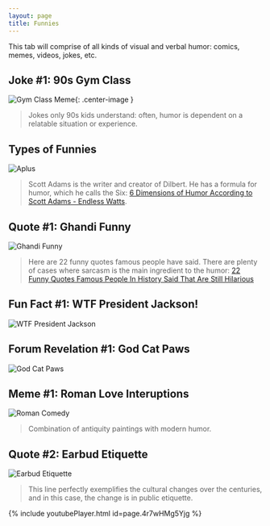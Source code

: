 ```yaml
---
layout: page
title: Funnies
---
```


<p class="message">
  This tab will comprise of all kinds of visual and verbal humor: comics, memes, videos, jokes, etc.
</p>

## Joke #1: 90s Gym Class
![Gym Class Meme](https://actamu.github.io/laughing-aggies/public/images/gym_class.png){: .center-image }
> Jokes only 90s kids understand: often, humor is dependent on a relatable situation or experience.

## Types of Funnies
![Aplus](https://actamu.github.io/laughing-aggies/public/images/Aplus.png)
> Scott Adams is the writer and creator of Dilbert.  He has a formula for humor, which he calls the Six: [6 Dimensions of Humor According to Scott Adams - Endless Watts](http://endlesswatts.com/6-dimensions-of-humor-according-to-scott-adams/).

## Quote #1: Ghandi Funny
![Ghandi Funny](https://actamu.github.io/laughing-aggies/public/images/ghandi_funny.jpeg)
> Here are 22 funny quotes famous people have said. There are plenty of cases where sarcasm is the main ingredient to the humor: [22 Funny Quotes Famous People In History Said That Are Still Hilarious](http://theawesomedaily.com/funny-quotes-from-famous-people-in-history/)

## Fun Fact #1: WTF President Jackson!
![WTF President Jackson](https://actamu.github.io/laughing-aggies/public/images/wtf_presjackson.jpg)

## Forum Revelation #1: God Cat Paws
![God Cat Paws](https://actamu.github.io/laughing-aggies/public/images/cat_paws.jpg)

## Meme #1: Roman Love Interuptions
![Roman Comedy](https://actamu.github.io/laughing-aggies/public/images/romancomedy.png)
> Combination of antiquity paintings with modern humor.

## Quote #2: Earbud Etiquette
![Earbud Etiquette](https://actamu.github.io/laughing-aggies/public/images/modern_hattip.png)
> This line perfectly exemplifies the cultural changes over the centuries, and in this case, the change is in public etiquette.

{% include youtubePlayer.html id=page.4r7wHMg5Yjg %}
